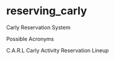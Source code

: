 reserving_carly
===============

Carly Reservation System

Possible Acronyms

C.A.R.L
Carly Activity Reservation Lineup
